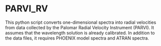 # PARVI_RV
This python script converts one-dimensional spectra into radial velocities from data collected by the Palomar Radial Velocity Instrument (PARVI). It assumes that the wavelength solution is already calibrated. In addition to the data files, it requires PHOENIX model spectra and ATRAN spectra. 
